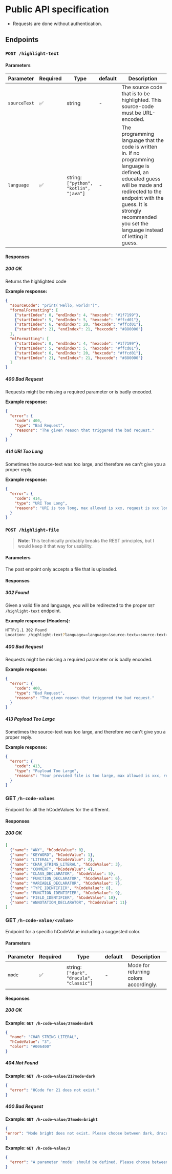 # Public API specification

* Requests are done without authentication.

## Endpoints

### `POST /highlight-text`

#### Parameters

| Parameter    | Required | Type                                  | default | Description                                                                                                                                                                                                                                             |
| ------------ | -------- | ------------------------------------- | ------- | ------------------------------------------------------------------------------------------------------------------------------------------------------------------------------------------------------------------------------------------------------- |
| `sourceText` | ✅        | string                                | -       | The source code that is to be highlighted. This source-code must be URL-encoded.                                                                                                                                                                        |
| `language`   | ✅        | string:`["python", "kotlin", "java"]` | -       | The programming language that the code is written in. If no programming language is defined, an educated guess will be made and redirected to the endpoint with the guess. It is strongly recommended you set the language instead of letting it guess. |

#### Responses

##### 200 OK

Returns the highlighted code

**Example response:**

```json
{
  "sourceCode": "print('Hello, world!')",
  "formalFormatting": [
    {"startIndex": 0, "endIndex": 4, "hexcode": "#1f7199"}, 
    {"startIndex": 5, "endIndex": 5, "hexcode": "#ffcd01"}, 
    {"startIndex": 6, "endIndex": 20, "hexcode": "#ffcd01"},
    {"startIndex": 21, "endIndex": 21, "hexcode": "#880000"}
  ],
  "mlFormatting": [
    {"startIndex": 0, "endIndex": 4, "hexcode": "#1f7199"}, 
    {"startIndex": 5, "endIndex": 5, "hexcode": "#ffcd01"}, 
    {"startIndex": 6, "endIndex": 20, "hexcode": "#ffcd01"},
    {"startIndex": 21, "endIndex": 21, "hexcode": "#880000"}
  ]
}
```

##### 400 Bad Request

Requests might be missing a required parameter or is badly encoded.

**Example response:**

```json
{
  "error": {
    "code": 400,
    "type": "Bad Request",
    "reasons": "The given reason that triggered the bad request."
  }
}
```

##### 414 URI Too Long

Sometimes the source-text was too large, and therefore we can't give you a proper reply.

**Example response:**

```json
{
  "error": {
    "code": 414,
    "type": "URI Too Long",
    "reasons": "URI is too long, max allowed is xxx, request is xxx long."
  }
}
```

### `POST /highlight-file`

>  **Note**: This technically probably breaks the REST principles, but I would keep it that way for usability.

#### Parameters

The post enpoint only accepts a file that is uploaded.

#### Responses

##### 302 Found

Given a valid file and language, you will be redirected to the proper `GET /highlight-text` endpoint.

**Example response (Headers):**

```bash
HTTP/1.1 302 Found
Location: /highlight-text?language=<language>&source-text=<source-text>
```

##### 400 Bad Request

Requests might be missing a required parameter or is badly encoded.

**Example response:**

```json
{
  "error": {
    "code": 400,
    "type": "Bad Request",
    "reasons": "The given reason that triggered the bad request."
  }
}
```

##### 413 Payload Too Large

Sometimes the source-text was too large, and therefore we can't give you a proper reply.

**Example response:**

```json
{
  "error": {
    "code": 413,
    "type": "Payload Too Large",
    "reasons": "Your provided file is too large, max allowed is xxx, request is xxx long."
  }
}
```

### GET `/h-code-values`

Endpoint for all the hCodeValues for the different.

#### Responses

##### 200 OK

```json
[
  {"name": "ANY", "hCodeValue": 0}, 
  {"name": "KEYWORD", "hCodeValue": 1}, 
  {"name": "LITERAL", "hCodeValue": 2}, 
  {"name": "CHAR_STRING_LITERAL", "hCodeValue": 3},
  {"name": "COMMENT", "hCodeValue": 4},
  {"name": "CLASS_DECLARATOR", "hCodeValue": 5},
  {"name": "FUNCTION_DECLARATOR", "hCodeValue": 6},
  {"name": "VARIABLE_DECLARATOR", "hCodeValue": 7},
  {"name": "TYPE_IDENTIFIER", "hCodeValue": 8},
  {"name": "FUNCTION_IDENTIFIER", "hCodeValue": 9},
  {"name": "FIELD_IDENTIFIER", "hCodeValue": 10},
  {"name": "ANNOTATION_DECLARATOR", "hCodeValue": 11}
]
```

### GET `/h-code-value/<value>`

Endpoint for a specific hCodeValue including a suggested color.

#### Parameters

| Parameter | Required | Type                                    | default | Description                            |
| --------- | -------- | --------------------------------------- | ------- | -------------------------------------- |
| `mode`    | ✅        | string:`["dark", "dracula", "classic"]` | -       | Mode for returning colors accordingly. |



#### Responses

##### 200 OK 

**Example: `GET /h-code-value/3?mode=dark`**

```json
{
  "name": "CHAR_STRING_LITERAL",
  "hCodeValue": "3",
  "color": "#006400"
}
```

##### 404 Not Found

**Example: `GET /h-code-value/21?mode=dark`**
```json
{
  "error": "HCode for 21 does not exist."
}


```

##### 400 Bad Request
**Example: `GET /h-code-value/3?mode=bright`**
```json
{
"error": "Mode bright does not exist. Please choose between dark, dracula or classic."
}
```

**Example: `GET /h-code-value/3`**
```json
{
  "error": "A parameter 'mode' should be defined. Please choose between dark, dracula or classic."
}
```

